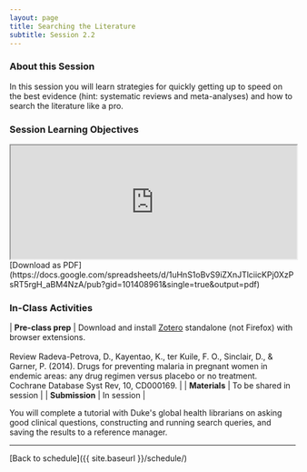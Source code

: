 ```yaml
---
layout: page
title: Searching the Literature 
subtitle: Session 2.2
---
```


### About this Session

In this session you will learn strategies for quickly getting up to speed on the best evidence (hint: systematic reviews and meta-analyses) and how to search the literature like a pro.

### Session Learning Objectives
<iframe width="100%" height="200" src="https://docs.google.com/spreadsheets/d/1uHnS1oBvS9iZXnJTlciicKPj0XzPsRT5rgH_aBM4NzA/pubhtml?gid=101408961&amp;single=true&amp;widget=true&amp;headers=false"></iframe>
[Download as PDF](https://docs.google.com/spreadsheets/d/1uHnS1oBvS9iZXnJTlciicKPj0XzPsRT5rgH_aBM4NzA/pub?gid=101408961&single=true&output=pdf)

### In-Class Activities

| **Pre-class prep** | Download and install [Zotero](https://www.zotero.org/) standalone (not Firefox) with browser extensions.<br><br> Review Radeva-Petrova, D., Kayentao, K., ter Kuile, F. O., Sinclair, D., & Garner, P. (2014). Drugs for preventing malaria in pregnant women in endemic areas: any drug regimen versus placebo or no treatment. Cochrane Database Syst Rev, 10, CD000169. |
| **Materials**       | To be shared in session |
| **Submission**     | In session |

You will complete a tutorial with Duke's global health librarians on asking good clinical questions, constructing and running search queries, and saving the results to a reference manager.

* * *

[Back to schedule]({{ site.baseurl }}/schedule/)